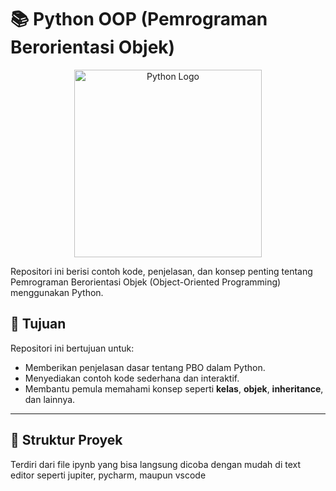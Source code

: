 # 📚 Python OOP (Pemrograman Berorientasi Objek)

<p align="center">
  <img src="https://www.python.org/static/community_logos/python-logo.png" alt="Python Logo" width="300">
</p>
Repositori ini berisi contoh kode, penjelasan, dan konsep penting tentang Pemrograman Berorientasi Objek (Object-Oriented Programming) menggunakan Python.  

## 🎯 Tujuan
Repositori ini bertujuan untuk:
- Memberikan penjelasan dasar tentang PBO dalam Python.
- Menyediakan contoh kode sederhana dan interaktif.
- Membantu pemula memahami konsep seperti **kelas**, **objek**, **inheritance**, dan lainnya.

---

## 📂 Struktur Proyek
Terdiri dari file ipynb yang bisa langsung dicoba dengan mudah di text editor seperti jupiter, pycharm, maupun vscode
